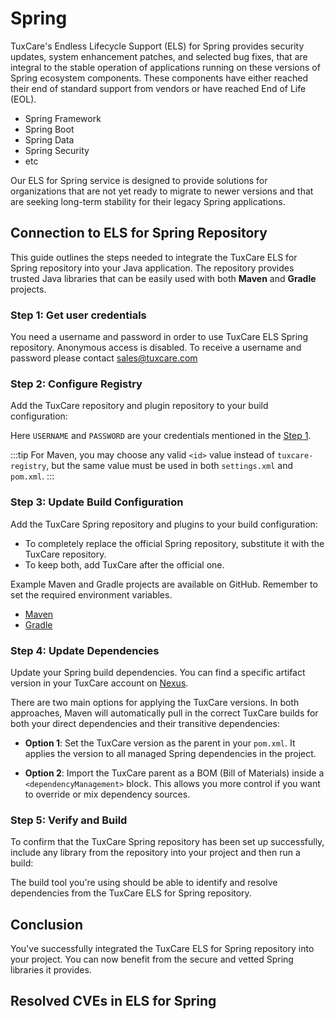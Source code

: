 # Spring

TuxCare's Endless Lifecycle Support (ELS) for Spring provides security updates, system enhancement patches, and selected bug fixes, that are integral to the stable operation of applications running on these versions of Spring ecosystem components. These components have either reached their end of standard support from vendors or have reached End of Life (EOL).

* Spring Framework
* Spring Boot
* Spring Data
* Spring Security
* etc

Our ELS for Spring service is designed to provide solutions for organizations that are not yet ready to migrate to newer versions and that are seeking long-term stability for their legacy Spring applications.

## Connection to ELS for Spring Repository

This guide outlines the steps needed to integrate the TuxCare ELS for Spring repository into your Java application. The repository provides trusted Java libraries that can be easily used with both **Maven** and **Gradle** projects.

### Step 1: Get user credentials

You need a username and password in order to use TuxCare ELS Spring repository. Anonymous access is disabled. To receive a username and password please contact [sales@tuxcare.com](mailto:sales@tuxcare.com)

### Step 2: Configure Registry

Add the TuxCare repository and plugin repository to your build configuration:

<CodeTabs :tabs="[
  { title: 'Maven (~/.m2/settings.xml)', content: mavencreds },
  { title: 'Gradle (~/.gradle/gradle.properties)', content: gradlecreds }
]" />

Here `USERNAME` and `PASSWORD` are your credentials mentioned in the [Step 1](#step-1-get-user-credentials).

:::tip
For Maven, you may choose any valid `<id>` value instead of `tuxcare-registry`, but the same value must be used in both `settings.xml` and `pom.xml`.
:::

### Step 3: Update Build Configuration

Add the TuxCare Spring repository and plugins to your build configuration:

<CodeTabs :tabs="[
  { title: 'Maven (pom.xml)', content: mavenrepo },
  { title: 'Gradle (~/.gradle/gradle.properties)', content: gradlerepo }
]" />

* To completely replace the official Spring repository, substitute it with the TuxCare repository.
* To keep both, add TuxCare after the official one.

Example Maven and Gradle projects are available on GitHub. Remember to set the required environment variables.
* [Maven](https://github.com/cloudlinux/securechain-java/blob/main/examples/maven)
* [Gradle](https://github.com/cloudlinux/securechain-java/blob/main/examples/gradle)

<!--
**Gradle**

* If you are using Gradle as your build automation tool, make sure to include the following configuration in your project setup:

```text
repositories {
  maven {
    url = uri("https://nexus-repo.corp.cloudlinux.com/repository/els_spring")
    credentials {
            username = findProperty('USERNAME')
            password = findProperty('PASSWORD')
    }
  }
}
```
-->

### Step 4: Update Dependencies

Update your Spring build dependencies. You can find a specific artifact version in your TuxCare account on [Nexus](https://nexus.repo.tuxcare.com/repository/els_spring/).

There are two main options for applying the TuxCare versions. In both approaches, Maven will automatically pull in the correct TuxCare builds for both your direct dependencies and their transitive dependencies:

* **Option 1**: Set the TuxCare version as the parent in your `pom.xml`. It applies the version to all managed Spring dependencies in the project.

  <CodeTabs :tabs="[
    { title: 'Maven (pom.xml)', content: mavendeps },
    { title: 'Gradle (~/.gradle/gradle.properties)', content: gradledeps }
  ]" />

* **Option 2**: Import the TuxCare parent as a BOM (Bill of Materials) inside a `<dependencyManagement>` block. This allows you more control if you want to override or mix dependency sources.

  <CodeTabs :tabs="[
    { title: 'Maven (pom.xml)', content: mavendeps2 },
    { title: 'Gradle (~/.gradle/gradle.properties)', content: gradledeps }
  ]" />

### Step 5: Verify and Build

To confirm that the TuxCare Spring repository has been set up successfully, include any library from the repository into your project and then run a build:

<CodeTabs :tabs="[
  { title: 'Maven', content: `mvn clean install` },
  { title: 'Gradle', content: `./gradlew build` }
]" />

The build tool you're using should be able to identify and resolve dependencies from the TuxCare ELS for Spring repository.

## Conclusion

You've successfully integrated the TuxCare ELS for Spring repository into your project. You can now benefit from the secure and vetted Spring libraries it provides.

## Resolved CVEs in ELS for Spring

<CVETracker />


<!-- data for spring instructions used in code blocks -->

<script setup>
const mavencreds =
`<?xml version="1.0" encoding="UTF-8"?>
<settings xmlns="http://maven.apache.org/SETTINGS/1.1.0">
    <servers>
        <server>
          <id>tuxcare-registry</id>
          <username>USERNAME</username>
          <password>PASSWORD</password>
        </server>
    </servers>
</settings>`

const gradlecreds =
`tuxcare_registry_url=https://nexus.repo.tuxcare.com/repository/els_spring/
tuxcare_registry_user=USERNAME
tuxcare_registry_password=PASSWORD`

 const mavenrepo =
 `<repositories>
    <repository>
        <id>tuxcare-registry</id>
        <url>https://nexus.repo.tuxcare.com/repository/els_spring/</url>
    </repository>
</repositories>

<pluginRepositories>
  <pluginRepository>
    <id>tuxcare-registry</id>
    <url>https://nexus.repo.tuxcare.com/repository/els_spring/</url>
  </pluginRepository>
</pluginRepositories>`

 const gradlerepo =
 `repositories {
    maven {
      url = uri(providers.gradleProperty("tuxcare_registry_url").get())
      credentials {
        username = providers.gradleProperty("tuxcare_registry_user").get()
        password = providers.gradleProperty("tuxcare_registry_password").get()
      }
      authentication {
        basic(BasicAuthentication)
      }
    }
    mavenCentral()
 }

 pluginManagement {
   repositories {
   //...
   maven {
     url = uri(providers.gradleProperty("tuxcare_registry_url").get())
     credentials {
       username = providers.gradleProperty("tuxcare_registry_user").get()
       password = providers.gradleProperty("tuxcare_registry_password").get()
     }
     authentication {
       basic(BasicAuthentication)
     }
   }
   mavenCentral()
   //...
   }
 }`

const mavendeps =
`<parent>
   <groupId>org.springframework.boot</groupId>
   <artifactId>spring-boot-starter-parent</artifactId>
   <version>2.7.18-tuxcare.8</version>
 </parent>

 <dependencies>
   <dependency>
     <groupId>org.springframework.boot</groupId>
     <artifactId>spring-boot-starter-web</artifactId>
   </dependency>
   <dependency>
     <groupId>org.springframework.boot</groupId>
     <artifactId>spring-boot-starter-test</artifactId>
     <scope>test</scope>
   </dependency>
 </dependencies>`

const mavendeps2 =
`<dependencyManagement>
   <dependencies>
     <dependency>
       <groupId>org.springframework.boot</groupId>
       <artifactId>spring-boot-starter-parent</artifactId>
       <version>2.7.18-tuxcare.8</version>
       <type>pom</type>
       <scope>import</scope>
     </dependency>
   </dependencies>
 </dependencyManagement>

 <dependencies>
   <dependency>
     <groupId>org.springframework.boot</groupId>
     <artifactId>spring-boot-starter-web</artifactId>
   </dependency>
   <dependency>
     <groupId>org.springframework.boot</groupId>
     <artifactId>spring-boot-starter-test</artifactId>
     <scope>test</scope>
   </dependency>
 </dependencies>`

const gradledeps =
`plugins {
   id 'java'
   id 'org.springframework.boot' version '2.7.18-tuxcare.8'
   id 'io.spring.dependency-management' version '1.0.15.RELEASE'
 }

 dependencies {
   implementation "org.springframework.boot:spring-boot-starter-web"
   implementation "org.springframework.boot:spring-boot-starter-security"
   implementation "org.springframework.boot:spring-boot-starter-validation"
 }`
</script>
